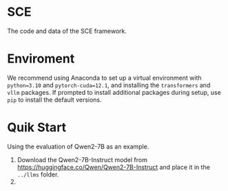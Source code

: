 # SCE
The code and data of the SCE framework.

# Enviroment
We recommend using Anaconda to set up a virtual environment with `python=3.10` and `pytorch-cuda=12.1`, and installing the `transformers` and `vllm` packages. If prompted to install additional packages during setup, use `pip` to install the default versions.

# Quik Start
Using the evaluation of Qwen2-7B as an example.

1) Download the Qwen2-7B-Instruct model from https://huggingface.co/Qwen/Qwen2-7B-Instruct and place it in the `../llms` folder.
2) 
